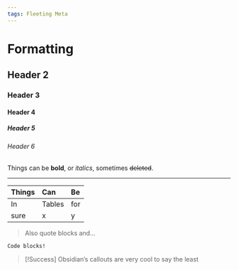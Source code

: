 ```yaml
---
tags: Fleeting Meta
---
```


# Formatting

## Header 2

### Header 3

#### Header 4

##### Header 5

###### Header 6

Things can be **bold**, or *italics*, sometimes ~~deleted~~.

---

| Things | Can | Be  |
|:-------|:----------|:----|
| In     | Tables    | for |
| sure   | x         | y   |  

> Also quote blocks and…

```
Code blocks!
```

> [!Success] Obsidian’s callouts
> are very cool to say the least